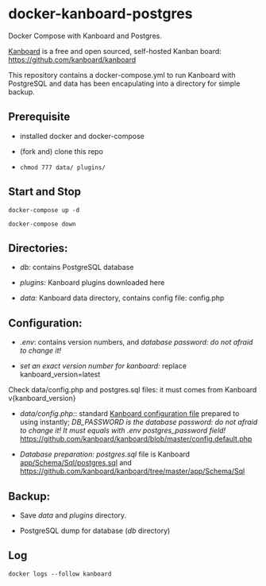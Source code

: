 # docker-kanboard-postgres

Docker Compose with Kanboard and Postgres.

[Kanboard](https://kanboard.net) is a free and open sourced, self-hosted Kanban board: https://github.com/kanboard/kanboard

This repository contains a docker-compose.yml to run Kanboard with PostgreSQL and data has been encapulating into a directory for simple backup.

## Prerequisite

* installed docker and docker-compose

* (fork and) clone this repo

* ```chmod 777 data/ plugins/```

## Start and Stop

    docker-compose up -d

    docker-compose down

## Directories:

* *db:* contains PostgreSQL database

* *plugins:* Kanboard plugins downloaded here

* *data:* Kanboard data directory, contains config file: config.php

## Configuration:

* *.env*: contains version numbers, and *database password: do not afraid to change it!*

* *set an exact version number for kanboard:* replace kanboard_version=latest

Check data/config.php and postgres.sql files: it must comes from Kanboard v{kanboard_version}

* *data/config.php:*: standard [Kanboard configuration file](https://kanboard.net/documentation/config) prepared to using instantly; *DB_PASSWORD is the database password: do not afraid to change it! It must equals with .env postgres_password field!* https://github.com/kanboard/kanboard/blob/master/config.default.php

* *Database preparation:* *postgres.sql* file is Kanboard [app/Schema/Sql/postgres.sql](https://kanboard.net/documentation/postgresql-configuration) and https://github.com/kanboard/kanboard/tree/master/app/Schema/Sql

## Backup:

* Save *data* and *plugins* directory.

* PostgreSQL dump for database (*db* directory)

## Log

    docker logs --follow kanboard
